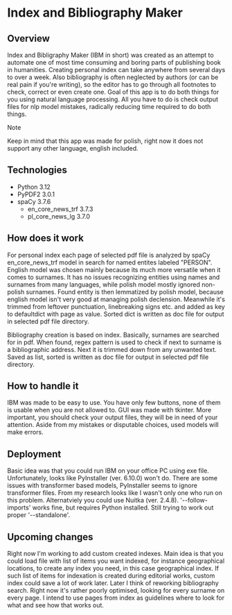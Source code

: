 # Index and Bibliography Maker
## Overview
Index and Bibligraphy Maker (IBM in short) was created as an attempt to automate one of most time consuming and boring parts of publishing book in humanities.
Creating personal index can take anywhere from several days to over a week. Also bibliography is often neglected by authors (or can be real pain if you're writing), so the editor has to go through all footnotes to check, correct or even create one.
Goal of this app is to do both things for you using natural language processing. All you have to do is check output files for nlp model mistakes, radically reducing time required to do both things.
>[!NOTE]
>Keep in mind that this app was made for polish, right now it does not support any other language, english included.
## Technologies
- Python 3.12
- PyPDF2 3.0.1
- spaCy 3.7.6
    * en_core_news_trf 3.7.3
    * pl_core_news_lg 3.7.0
## How does it work
For personal index each page of selected pdf file is analyzed by spaCy en_core_news_trf model in search for named entites labeled "PERSON". English model was chosen mainly because its much more versatile when it comes to surnames. It has no issues recognizing entities using names and surnames from many languages, while polish model mostly ignored non-polish surnames. 
Found entity is then lemmatized by polish model, because english model isn't very good at managing polish declension. Meanwhile it's trimmed from leftover punctuation, linebreaking signs etc. and added as key to defaultdict with page as value. Sorted dict is written as doc file for output in selected pdf file directory.

Bibliography creation is based on index. Basically, surnames are searched for in pdf. When found, regex pattern is used to check if next to surname is a bibliographic address. Next it is trimmed down from any unwanted text. Saved as list, sorted is written as doc file for output in selected pdf file directory.
## How to handle it
IBM was made to be easy to use. You have only few buttons, none of them is usable when you are not allowed to. GUI was made with tkinter.
More important, you should check your output files, they will be in need of your attention. Aside from my mistakes or disputable choices, used models will make errors.

## Deployment
Basic idea was that you could run IBM on your office PC using exe file. Unfortunately, looks like PyInstaller (ver. 6.10.0) won't do. There are some issues with transformer based models, PyInstaller seems to ignore transformer files. From my research looks like I wasn't only one who run on this problem. 
Alternatviely you could use Nuitka (ver. 2.4.8). '--follow-imports' works fine, but requires Python installed. Still trying to work out proper '--standalone'.

## Upcoming changes
Right now I'm working to add custom created indexes. Main idea is that you could load file with list of items you want indexed, for instance geographical locations, to create any index you need, in this case geographical index. If such list of items for indexation is created during editorial works, custom index could save a lot of work later.
Later I think of reworking bibliography search. Right now it's rather poorly optimised, looking for every surname on every page. I intend to use pages from index as guidelines where to look for what and see how that works out. 
